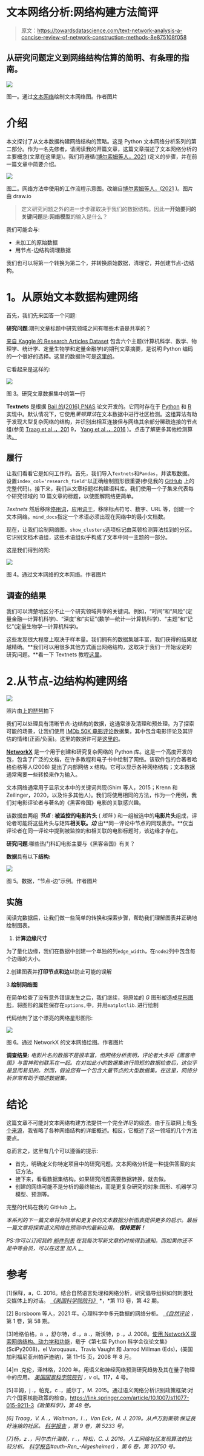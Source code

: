 # 文本网络分析:网络构建方法简评

> 原文：<https://towardsdatascience.com/text-network-analysis-a-concise-review-of-network-construction-methods-8e875108f058>

## 从研究问题定义到网络结构估算的简明、有条理的指南。

![](img/b295ebe5eef41e3def32c1331dfbec3f.png)

图一。通过[文本网络](https://textnets.readthedocs.io/en/stable/)绘制文本网络图。作者图片

# 介绍

本文探讨了从文本数据构建网络结构的策略。这是 Python 文本网络分析系列的第二部分。作为一名先修者，请阅读我的开篇文章，这篇文章描述了文本网络分析的主要概念(文章在这里是)。我们将遵循([博尔索姆等人，2021](https://www.nature.com/articles/s43586-021-00055-w.pdf) )定义的步骤，并在前一篇文章中简要介绍。

![](img/eaaf5abd98cb6588005d06f9df2d4bc6.png)

图二。网络方法中使用的工作流程示意图。改编自[博尔索姆等人，(2021](https://www.nature.com/articles/s43586-021-00055-w.pdf) )。图片由 draw.io

> 定义研究问题之外的进一步步骤取决于我们的数据结构。因此**一开始要问的关键问题**是:**网络模型**的输入是什么？

我们可能会与:

*   未加工的原始数据
*   用节点-边结构清理数据

我们也可以将第一个转换为第二个，并转换原始数据，清理它，并创建节点-边结构。

# **1。从原始文本数据构建网络**

首先，我们先来回答一个问题:

**研究问题**:期刊文章标题中研究领域之间有哪些术语是共享的？

[来自 Kaggle 的 Research Articles Dataset](https://www.kaggle.com/datasets/arashnic/urban-sound?resource=download&select=train_tm) 包含六个主题(计算机科学、数学、物理学、统计学、定量生物学和定量金融学)的期刊文章摘要，是说明 Python 编码的一个很好的选择。这里的数据许可是[这里的](https://creativecommons.org/publicdomain/zero/1.0/)。

它看起来是这样的:

![](img/ff884671c41bf335b1f87a9c9b75fe7e.png)

图 3。研究文章数据集中的第一行

**Textnets** 是根据 [Bail 的(2016) PNAS](https://www.pnas.org/doi/full/10.1073/pnas.1607151113) 论文开发的。它同时存在于 [Python](https://textnets.readthedocs.io/en/stable/) 和 [R](https://github.com/cbail/textnets) 实现中。默认情况下，它使用*莱顿算法*在文本数据中进行社区检测。这组算法有助于发现大型复杂网络的结构，并识别出相互连接但与网络其余部分稀疏连接的节点组(参见 [Traag et al .，201](https://www.nature.com/articles/s41598-019-41695-z) 9， [Yang et al .，2016](https://www.nature.com/articles/srep30750%29) )。点击了解更多其他检测算法[。](https://textnets.readthedocs.io/en/stable/advanced.html?highlight=community%20detection#using-alternate-community-detection-algorithms)

## 履行

让我们看看它是如何工作的。首先，我们导入`Textnets`和`Pandas`，并读取数据。设置`index_col='research_field'`以正确绘制图形很重要(参见我的 [GitHub](https://github.com/PetrKorab/Text-Network-Analysis-A-Concise-Review-of-Network-Construction-Methods) 上的完整代码)。接下来，我们从文章标题栏构建语料库。我们使用一个子集来代表每个研究领域的 10 篇文章的标题，以使图解网络更简单。

*Textnets* 然后移除[停用词](https://en.wikipedia.org/wiki/Stop_word)，应用[词干](https://www.geeksforgeeks.org/introduction-to-stemming/)，移除标点符号、数字、URL 等，创建一个文本网络。`mind_docs`指定一个术语必须出现在网络中的最小文档数。

现在，让我们绘制网络图。`show_clusters`选项标记由莱顿检测算法找到的分区。它识别文档术语组，这些术语组似乎构成了文本中同一主题的一部分。

这是我们得到的网:

![](img/7c7b0e2ecb42af3b9f2e8dd4a8c6766f.png)

图 4。通过文本网络的文本网络。作者图片

## 调查的结果

我们可以清楚地区分不止一个研究领域共享的关键词。例如，“时间”和“风险”(定量金融—计算机科学)、“深度”和“实证”(数学—统计—计算机科学)、“主题”和“记忆”(定量生物学—计算机科学)。

这些发现很大程度上取决于样本量。我们拥有的数据集越丰富，我们获得的结果就越精确。**我们可以用很多其他方式画出网络结构，这取决于我们一开始设定的研究问题。**看一下 Textnets 教程[这里](https://textnets.readthedocs.io/en/stable/tutorial.html)。

# 2.从节点-边结构构建网络

![](img/2d6b6f87de08723f70c68ba806290f7b.png)

照片由[上的](https://unsplash.com?utm_source=medium&utm_medium=referral)[琵琶](https://unsplash.com/@milestogobeforeisleep?utm_source=medium&utm_medium=referral)拍下

我们可以处理具有清晰节点-边结构的数据，这通常涉及清理和预处理。为了探索可能的场景，让我们使用 [IMDb 50K 电影评论](https://www.kaggle.com/datasets/atulanandjha/imdb-50k-movie-reviews-test-your-bert)数据集，其中包含电影评论及其评估的情绪(正面/负面)。这里的数据许可是[这里的](http://www.gnu.org/licenses/lgpl-3.0.html)。

[**NetworkX**](https://networkx.org/documentation/latest/index.html) 是一个用于创建和研究复杂网络的 Python 库。这是一个高度开发的包，包含了广泛的文档，在许多教程和电子书中绘制了网络。该软件包的合著者哈格伯格等人(2008) 提出了内部网络 x 结构。它可以显示各种网络结构；文本数据通常需要一些转换来作为输入。

文本网络通常用于显示文本中的关键词共现(Shim 等人，2015；Krenn 和 Zeilinger，2020，以及许多其他人)。我们将使用相同的方法，作为一个用例，我们对电影评论者与著名的《黑客帝国》电影的关联感兴趣。

该数据由两组 ***节点*** : **被监控的电影片头** ( *矩阵* ) 和一组被选中的**电影片头**组成，评论者可能将这些片头与矩阵**相关联。*边*** 由**同一评论中节点的同现表示。**仅当评论者在同一评论中提到被监控的和相关联的电影标题时，该边缘才存在。

**研究问题**:哪些热门科幻电影主要与《黑客帝国》有关？

**数据**具有以下**结构:**

![](img/eaba1f229ad7d73fd5222ba64a3873a7.png)

图 5。数据，“节点-边”示例。作者图片

## **实施**

阅读完数据后，让我们做一些简单的转换和探索步骤，帮助我们理解图表并正确地绘制图表。

1.  **计算边缘尺寸**

为了量化边缘，我们在数据中创建一个单独的列`edge_width`，在`node2`列中包含每个边缘的大小。

2.创建图表并**打印节点和边**以防止可能的误解

3.**绘制网络图**

在简单检查了没有意外错误发生之后，我们继续，将原始的 *G* 图形塑造成[星形图形](https://networkx.org/documentation/latest/reference/generated/networkx.generators.classic.star_graph.html?highlight=star_graph)，将图形的属性保存在`options,`中，并用`matplotlib.`进行绘制

代码绘制了这个漂亮的网络星形图形:

![](img/6d39f3432a18ce145ea105de98e62775.png)

图 6。通过 NetworkX 的文本网络绘图。作者图片

**调查结果:** *电影片名的数据不是很丰富，但网络分析表明，评论者大多将《黑客帝国》与雷神和创联系在一起。在对如此小的数据集进行简短的数据检查后，这似乎是显而易见的。然而，假设您有一个包含大量节点的大型数据集。在这里，网络分析非常有助于描述数据集。*

# 结论

这篇文章不可能对文本网络构建方法提供一个完全详尽的综述。由于互联网上有[多个来源](https://networkx.org/documentation/stable/reference/classes/index.html#)，我省略了各种网络结构的详细概述。相反，它概述了这一领域的几个方法要点。

总而言之，这里有几个可以遵循的提示:

*   首先，明确定义你特定项目中的研究问题。文本网络分析是一种提供答案的实证方法。
*   接下来，看看数据集结构。如果研究问题需要数据转换，就去做。
*   创建的网络可能不是分析的最终输出，而是更复杂研究的对象:图形、机器学习模型、预测等。

完整的代码在我的 GitHub 上。

*本系列的下一篇文章将为简单和更复杂的文本数据分析图表提供更多的启示。最后一篇文章将探索语义网络在预测中的最新应用。* ***保持更新！***

*PS:你可以订阅我的* [*邮件列表*](https://medium.com/subscribe/@petrkorab) *在我每次写新文章的时候得到通知。而如果你还不是中等会员，可以在这里* *加入* [*。*](https://medium.com/@petrkorab/membership)

# 参考

[1]保释，a，C. 2016。结合自然语言处理和网络分析，研究倡导组织如何刺激社交媒体上的对话。 [*《美国科学院院刊》*](https://www.pnas.org/doi/pdf/10.1073/pnas.1607151113) *，*第 113 卷，第 42 期。

[2] Borsboom 等人，2021 年。心理科学中多元数据的网络分析。 [*《自然评论*](https://www.nature.com/articles/s43586-021-00055-w.pdf) ，第 1 卷，第 58 期。

[3]哈格伯格，a .，舒尔特，d .，a .，斯沃特，p .，J. 2008。[使用 NetworkX 探索网络结构、动力学和功能](https://conference.scipy.org/proceedings/SciPy2008/paper_2/)，载于《第七届 Python 科学会议论文集》(SciPy2008)，el Varoquaux、Travis Vaught 和 Jarrod Millman (Eds)，(美国加利福尼亚州帕萨迪纳)，第 11–15 页，2008 年 8 月。

[4]m .克伦，泽林格，2020 年。用语义和神经网络预测研究趋势及其在量子物理中的应用。 [*美国国家科学院院刊*](https://www.pnas.org/doi/10.1073/pnas.1914370116) *，v* ol。117，4 号。

[5]辛姆，j .，帕克，c .，威尔丁，M. 2015。通过语义网络分析识别政策框架:对六个国家核能政策的检查。<https://link.springer.com/article/10.1007/s11077-015-9211-3>*《政策科学》，第 48 卷。*

*[6] Traag，V. A .，Waltman，l .，Van Eck，N. J. 2019。从卢万到莱顿:保证良好连接的社区。 [*科学报告*](https://www.nature.com/articles/s41598-019-41695-z) ，第 9 卷，第 5233 号。*

*[7]杨，z .，阿尔杰什海默，r .，特松，C. J. 2016。人工网络社区发现算法的比较分析。 [*科学报告*](https://www.nature.com/articles/srep30750)#auth-Ren_-Algesheimer) ，第 6 卷，第 30750 号。*